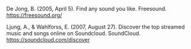 De Jong, B. (2005, April 5). Find any sound you like. Freesound. https://freesound.org/

Ljung, A., & Wahlforss, E. (2007, August 27). Discover the top streamed music and songs online on Soundcloud. SoundCloud. https://soundcloud.com/discover
